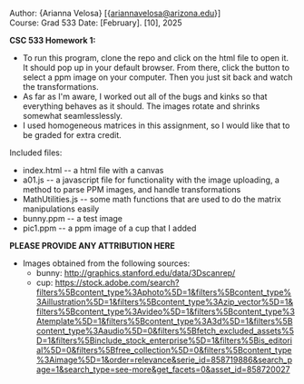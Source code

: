 Author: {Arianna Velosa} [{ariannavelosa@arizona.edu}]  
Course: Grad 533 
Date: [February]. [10], 2025

**CSC 533 Homework 1:**
* To run this program, clone the repo and click on the html file to open it. It should pop up in your default browser. From there, click the button to select a ppm image on your computer. Then you just sit back and watch the transformations.
* As far as I'm aware, I worked out all of the bugs and kinks so that everything behaves as it should. The images rotate and shrinks somewhat seamlesslessly.
* I used homogeneous matrices in this assignment, so I would like that to be graded for extra credit.


Included files:
* index.html    -- a html file with a canvas
* a01.js        -- a javascript file for functionality with the image uploading, a method to parse PPM images, and handle transformations
* MathUtilities.js		-- some math functions that are used to do the matrix manipulations easily
* bunny.ppm     -- a test image
* pic1.ppm     -- a ppm image of a cup that I added


**PLEASE PROVIDE ANY ATTRIBUTION HERE**
* Images obtained from the following sources:
  * bunny: http://graphics.stanford.edu/data/3Dscanrep/  
  * cup: https://stock.adobe.com/search?filters%5Bcontent_type%3Aphoto%5D=1&filters%5Bcontent_type%3Aillustration%5D=1&filters%5Bcontent_type%3Azip_vector%5D=1&filters%5Bcontent_type%3Avideo%5D=1&filters%5Bcontent_type%3Atemplate%5D=1&filters%5Bcontent_type%3A3d%5D=1&filters%5Bcontent_type%3Aaudio%5D=0&filters%5Bfetch_excluded_assets%5D=1&filters%5Binclude_stock_enterprise%5D=1&filters%5Bis_editorial%5D=0&filters%5Bfree_collection%5D=0&filters%5Bcontent_type%3Aimage%5D=1&order=relevance&serie_id=858719886&search_page=1&search_type=see-more&get_facets=0&asset_id=858720027